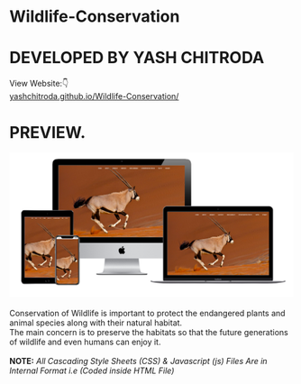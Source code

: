 # Wildlife-Conservation
# DEVELOPED BY YASH CHITRODA
View Website:👇 
<br>
<a href="https://yashchitroda.github.io/Wildlife-Conservation/">yashchitroda.github.io/Wildlife-Conservation/</a>
# PREVIEW.
<img src="https://github.com/yashchitroda/Wildlife-Conservation/blob/main/images/Preview.jpg">
<br><br>
Conservation of Wildlife is important to protect the endangered plants and animal species along with their natural habitat. 
<br>
The main concern is to preserve the habitats so that the future generations of wildlife and even humans can enjoy it.<br><br>
<strong>NOTE:</strong> <em>All Cascading Style Sheets (CSS) & Javascript (js) Files Are in Internal Format i.e (Coded inside HTML File)</em>

